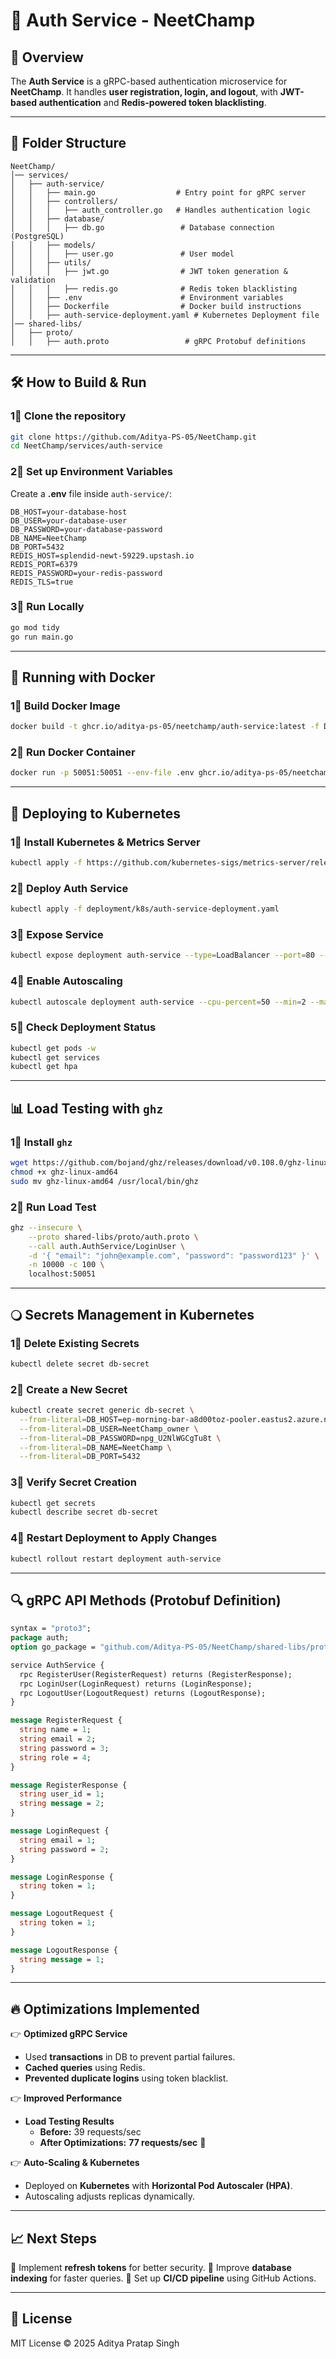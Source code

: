 # 🚀 Auth Service - NeetChamp

## 📌 Overview
The **Auth Service** is a gRPC-based authentication microservice for **NeetChamp**. It handles **user registration, login, and logout**, with **JWT-based authentication** and **Redis-powered token blacklisting**.

---

## 📂 Folder Structure
```
NeetChamp/
│── services/
│   ├── auth-service/
│   │   ├── main.go                  # Entry point for gRPC server
│   │   ├── controllers/
│   │   │   ├── auth_controller.go   # Handles authentication logic
│   │   ├── database/
│   │   │   ├── db.go                 # Database connection (PostgreSQL)
│   │   ├── models/
│   │   │   ├── user.go               # User model
│   │   ├── utils/
│   │   │   ├── jwt.go                # JWT token generation & validation
│   │   │   ├── redis.go              # Redis token blacklisting
│   │   ├── .env                      # Environment variables
│   │   ├── Dockerfile                # Docker build instructions
│   │   ├── auth-service-deployment.yaml # Kubernetes Deployment file
│── shared-libs/
│   ├── proto/
│   │   ├── auth.proto                 # gRPC Protobuf definitions
```

---

## 🛠️ How to Build & Run

### **1⃣ Clone the repository**
```sh
git clone https://github.com/Aditya-PS-05/NeetChamp.git
cd NeetChamp/services/auth-service
```

### **2⃣ Set up Environment Variables**
Create a **.env** file inside `auth-service/`:
```env
DB_HOST=your-database-host
DB_USER=your-database-user
DB_PASSWORD=your-database-password
DB_NAME=NeetChamp
DB_PORT=5432
REDIS_HOST=splendid-newt-59229.upstash.io
REDIS_PORT=6379
REDIS_PASSWORD=your-redis-password
REDIS_TLS=true
```

### **3⃣ Run Locally**
```sh
go mod tidy
go run main.go
```

---

## 🐓 Running with Docker

### **1⃣ Build Docker Image**
```sh
docker build -t ghcr.io/aditya-ps-05/neetchamp/auth-service:latest -f Dockerfile .
```

### **2⃣ Run Docker Container**
```sh
docker run -p 50051:50051 --env-file .env ghcr.io/aditya-ps-05/neetchamp/auth-service:latest
```

---

## 🚀 Deploying to Kubernetes

### **1⃣ Install Kubernetes & Metrics Server**
```sh
kubectl apply -f https://github.com/kubernetes-sigs/metrics-server/releases/latest/download/components.yaml
```

### **2⃣ Deploy Auth Service**
```sh
kubectl apply -f deployment/k8s/auth-service-deployment.yaml
```

### **3⃣ Expose Service**
```sh
kubectl expose deployment auth-service --type=LoadBalancer --port=80 --target-port=50051
```

### **4⃣ Enable Autoscaling**
```sh
kubectl autoscale deployment auth-service --cpu-percent=50 --min=2 --max=20
```

### **5⃣ Check Deployment Status**
```sh
kubectl get pods -w
kubectl get services
kubectl get hpa
```

---

## 📊 Load Testing with `ghz`

### **1⃣ Install `ghz`**
```sh
wget https://github.com/bojand/ghz/releases/download/v0.108.0/ghz-linux-amd64
chmod +x ghz-linux-amd64
sudo mv ghz-linux-amd64 /usr/local/bin/ghz
```

### **2⃣ Run Load Test**
```sh
ghz --insecure \
    --proto shared-libs/proto/auth.proto \
    --call auth.AuthService/LoginUser \
    -d '{ "email": "john@example.com", "password": "password123" }' \
    -n 10000 -c 100 \
    localhost:50051
```

---

## 🔾 Secrets Management in Kubernetes

### **1⃣ Delete Existing Secrets**
```sh
kubectl delete secret db-secret
```

### **2⃣ Create a New Secret**
```sh
kubectl create secret generic db-secret \
  --from-literal=DB_HOST=ep-morning-bar-a8d00toz-pooler.eastus2.azure.neon.tech \
  --from-literal=DB_USER=NeetChamp_owner \
  --from-literal=DB_PASSWORD=npg_U2NlWGCgTu8t \
  --from-literal=DB_NAME=NeetChamp \
  --from-literal=DB_PORT=5432
```

### **3⃣ Verify Secret Creation**
```sh
kubectl get secrets
kubectl describe secret db-secret
```

### **4⃣ Restart Deployment to Apply Changes**
```sh
kubectl rollout restart deployment auth-service
```

---

## 🔍 gRPC API Methods (Protobuf Definition)

```proto
syntax = "proto3";
package auth;
option go_package = "github.com/Aditya-PS-05/NeetChamp/shared-libs/proto";

service AuthService {
  rpc RegisterUser(RegisterRequest) returns (RegisterResponse);
  rpc LoginUser(LoginRequest) returns (LoginResponse);
  rpc LogoutUser(LogoutRequest) returns (LogoutResponse);
}

message RegisterRequest {
  string name = 1;
  string email = 2;
  string password = 3;
  string role = 4;
}

message RegisterResponse {
  string user_id = 1;
  string message = 2;
}

message LoginRequest {
  string email = 1;
  string password = 2;
}

message LoginResponse {
  string token = 1;
}

message LogoutRequest {
  string token = 1;
}

message LogoutResponse {
  string message = 1;
}
```

---

## 🔥 Optimizations Implemented
👉 **Optimized gRPC Service**
- Used **transactions** in DB to prevent partial failures.
- **Cached queries** using Redis.
- **Prevented duplicate logins** using token blacklist.

👉 **Improved Performance**
- **Load Testing Results**
  - **Before:** 39 requests/sec
  - **After Optimizations:** **77 requests/sec** 🚀

👉 **Auto-Scaling & Kubernetes**
- Deployed on **Kubernetes** with **Horizontal Pod Autoscaler (HPA)**.
- Autoscaling adjusts replicas dynamically.

---

## 📈 Next Steps
🔹 Implement **refresh tokens** for better security.
🔹 Improve **database indexing** for faster queries.
🔹 Set up **CI/CD pipeline** using GitHub Actions.

---

## 📝 License
MIT License © 2025 Aditya Pratap Singh

